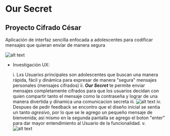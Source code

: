 # Our Secret

## Proyecto Cifrado César
Aplicación de interfaz sencilla enfocada a adolescentes para codificar 
mensajes que quieran envíar de manera segura

![alt text](https://raw.githubusercontent.com/PazKarina/CDMX009-cipher/master/Karina/Imagenes/mockup1.png)

* Investigación UX:

  i. Lxs Usuarixs principales son adolescentes que buscan una manera rápida, fácil y dinámica para expresar 
  de manera "segura" mensajes personales (mensajes cifrados)
  ii. **_Our Secret_** te permite enviar mensajes completamente cifrados para que los usuarios decidan con 
  quíen compartir tanto el mensaje como la contraseña y lograr de una manera divertida y dínamica una 
  comunicacion secreta 
  iii. ![alt text](https://raw.githubusercontent.com/PazKarina/CDMX009-cipher/master/Karina/Imagenes/sketch1.png)
  iv. Despues de pedir feedback se encontro que el diseño inicial se sentia un tanto _agresivo_, por lo 
  que se le agrego un pequeño mensaje de bienvenida; así mismo en la segunda pantalla se agrego el boton 
  "enter" para dar mayor entendimiento al Usuario de la funcionalidad.
  v. ![alt text](https://raw.githubusercontent.com/PazKarina/CDMX009-cipher/master/Karina/Imagenes/wirwframe1.png)

  

